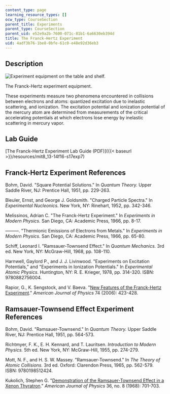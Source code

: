 ```yaml
---
content_type: page
learning_resource_types: []
ocw_type: CourseSection
parent_title: Experiments
parent_type: CourseSection
parent_uid: e52e9a2b-7600-071c-81b1-6a6630eb394d
title: The Franck-Hertz Experiment
uid: 4adf3b76-1be8-0bfe-61c0-e48e92d36eb3
---
```


Description
-----------

![Experiment equipment on the table and shelf.](/courses/physics/8-13-14-experimental-physics-i-ii-junior-lab-fall-2016-spring-2017/experiments/the-franck-hertz-experiment/L7_3.jpg)

The Franck-Hertz experiment equipment.

These experiments measure two phenomena encountered in collisions between electrons and atoms: quantized excitation due to inelastic scattering, and ionization. The excitation potential and ionization potential of the mercury atom are determined from measurements of the critical accelerating potentials at which electrons lose energy by inelastic scattering in mercury vapor.

Lab Guide
---------

[The Franck-Hertz Experiment Lab Guide (PDF)]({{< baseurl >}}/resources/mit8_13-14f16-s17exp7)

Franck-Hertz Experiment References
----------------------------------

Bohm, David. "Square Potential Solutions." In _Quantum Theory._ Upper Saddle River, NJ: Prentice Hall, 1951, pp. 229-263.

Bleuler, Ernst, and George J. Goldsmith. "Charged Particle Spectra." In _Experimental Nucleonics._ New York, NY: Rinehart, 1952, pp. 342-346.

Melissinos, Adrian C. "The Franck-Hertz Experiment." In _Experiments in Modern Physics._ San Diego, CA: Academic Press, 1966, pp. 8-17.

———. "Thermionic Emissions of Electrons from Metals." In _Experiments in Modern Physics._ San Diego, CA: Academic Press, 1966, pp. 65-80.

Schiff, Leonard I. "Ramsauer-Townsend Effect." In _Quantum Mechanics._ 3rd ed. New York, NY: McGraw-Hill, 1968, pp. 108-110.

Harnwell, Gaylord P., and J. J. Livinwood. "Experiments on Excitation Potentials," and "Experiments in Ionization Potentials." In _Experimental Atomic Physics._ Huntington, NY: R. E. Krieger, 1978, pp. 314-320. ISBN: 9780882756004.

Rapior, G., K. Sengstock, and V. Baeva. "[New Features of the Franck-Hertz Experiment](https://www.researchgate.net/publication/228966178_New_features_of_the_Franck-Hertz_experiment)." _American Journal of Physics_ 74 (2006): 423-428.

Ramsauer-Townsend Effect Experiment References
----------------------------------------------

Bohm, David. "Ramsauer-Townsend." In _Quantum Theory._ Upper Saddle River, NJ: Prentice Hall, 1951, pp. 564-573.

Richtmyer, F. K., E. H. Kennard, and T. Lauritsen. _Introduction to Modern Physics._ 5th ed. New York, NY: McGraw-Hill, 1955, pp. 274-279.

Mott, N. F., and H. S. W. Massey. "Ramsauer-Townsend." In _The Theory of Atomic Collisions._ 3rd ed. Oxford: Clarendon Press, 1965, pp. 562-579. ISBN: 9780198512424.

Kukolich, Stephen G. "[Demonstration of the Ramsauer-Townsend Effect in a Xenon Thyratron](https://aapt.scitation.org/doi/10.1119/1.1975094)." _American Journal of Physics_ 36, no. 8 (1968): 701-703.